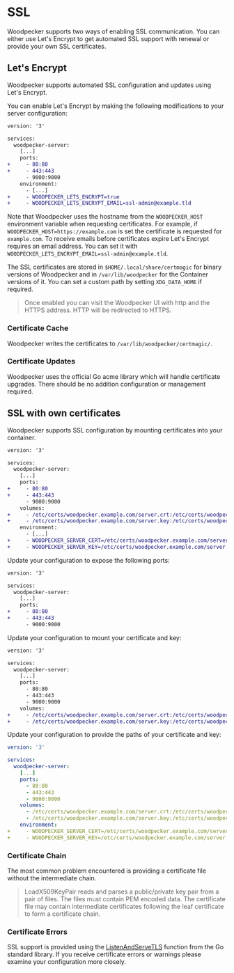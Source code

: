 # SSL

Woodpecker supports two ways of enabling SSL communication. You can either use Let's Encrypt to get automated SSL support with
renewal or provide your own SSL certificates.

## Let's Encrypt

Woodpecker supports automated SSL configuration and updates using Let's Encrypt.

You can enable Let's Encrypt by making the following modifications to your server configuration:

```diff title="docker-compose.yml"
version: '3'

services:
  woodpecker-server:
    [...]
    ports:
+     - 80:80
+     - 443:443
      - 9000:9000
    environment:
      - [...]
+     - WOODPECKER_LETS_ENCRYPT=true
+     - WOODPECKER_LETS_ENCRYPT_EMAIL=ssl-admin@example.tld
```

Note that Woodpecker uses the hostname from the `WOODPECKER_HOST` environment variable when requesting certificates. For example, if `WOODPECKER_HOST=https://example.com` is set the certificate is requested for `example.com`. To receive emails before certificates expire Let's Encrypt requires an email address. You can set it with `WOODPECKER_LETS_ENCRYPT_EMAIL=ssl-admin@example.tld`.

The SSL certificates are stored in `$HOME/.local/share/certmagic` for binary versions of Woodpecker and in `/var/lib/woodpecker` for the Container versions of it. You can set a custom path by setting `XDG_DATA_HOME` if required.

> Once enabled you can visit the Woodpecker UI with http and the HTTPS address. HTTP will be redirected to HTTPS.

### Certificate Cache

Woodpecker writes the certificates to `/var/lib/woodpecker/certmagic/`.

### Certificate Updates

Woodpecker uses the official Go acme library which will handle certificate upgrades. There should be no addition configuration or management required.

## SSL with own certificates

Woodpecker supports SSL configuration by mounting certificates into your container.

```diff title="docker-compose.yml"
version: '3'

services:
  woodpecker-server:
    [...]
    ports:
+     - 80:80
+     - 443:443
      - 9000:9000
    volumes:
+     - /etc/certs/woodpecker.example.com/server.crt:/etc/certs/woodpecker.example.com/server.crt
+     - /etc/certs/woodpecker.example.com/server.key:/etc/certs/woodpecker.example.com/server.key
    environment:
      - [...]
+     - WOODPECKER_SERVER_CERT=/etc/certs/woodpecker.example.com/server.crt
+     - WOODPECKER_SERVER_KEY=/etc/certs/woodpecker.example.com/server.key
```

Update your configuration to expose the following ports:

```diff title="docker-compose.yml"
version: '3'

services:
  woodpecker-server:
    [...]
    ports:
+     - 80:80
+     - 443:443
      - 9000:9000
```

Update your configuration to mount your certificate and key:

```diff title="docker-compose.yml"
version: '3'

services:
  woodpecker-server:
    [...]
    ports:
      - 80:80
      - 443:443
      - 9000:9000
    volumes:
+     - /etc/certs/woodpecker.example.com/server.crt:/etc/certs/woodpecker.example.com/server.crt
+     - /etc/certs/woodpecker.example.com/server.key:/etc/certs/woodpecker.example.com/server.key
```

Update your configuration to provide the paths of your certificate and key:

```yaml title="docker-compose.yml"
version: '3'

services:
  woodpecker-server:
    [...]
    ports:
      - 80:80
      - 443:443
      - 9000:9000
    volumes:
      - /etc/certs/woodpecker.example.com/server.crt:/etc/certs/woodpecker.example.com/server.crt
      - /etc/certs/woodpecker.example.com/server.key:/etc/certs/woodpecker.example.com/server.key
    environment:
+     - WOODPECKER_SERVER_CERT=/etc/certs/woodpecker.example.com/server.crt
+     - WOODPECKER_SERVER_KEY=/etc/certs/woodpecker.example.com/server.key
```

### Certificate Chain

The most common problem encountered is providing a certificate file without the intermediate chain.

> LoadX509KeyPair reads and parses a public/private key pair from a pair of files. The files must contain PEM encoded data. The certificate file may contain intermediate certificates following the leaf certificate to form a certificate chain.

### Certificate Errors

SSL support is provided using the [ListenAndServeTLS](https://golang.org/pkg/net/http/#ListenAndServeTLS) function from the Go standard library. If you receive certificate errors or warnings please examine your configuration more closely.
